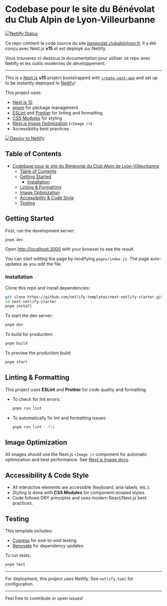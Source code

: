 # Codebase pour le site du Bénévolat du Club Alpin de Lyon-Villeurbanne

[![Netlify Status](https://api.netlify.com/api/v1/badges/46648482-644c-4c80-bafb-872057e51b6b/deploy-status)](https://app.netlify.com/sites/fluffy-dolphin-aec0fe/overview)

Ce repo contient le code source du site [benevolat.clubalpinlyon.fr](https://benevolat.clubalpinlyon.fr/).
Il a été conçu avec Next.js **v15** et est déployé sur Netlify.

Vous trouverez ci-dessous la documentation pour utiliser ce repo avec Netlify et les outils modernes de développement.

---

This is a [Next.js](https://nextjs.org/) **v15** project bootstrapped with [`create-next-app`](https://github.com/vercel/next.js/tree/canary/packages/create-next-app) and set up to be instantly deployed to [Netlify](https://netlify.com)!

This project uses:
- [Next.js 15](https://nextjs.org/blog/next-15)
- [pnpm](https://pnpm.io/) for package management
- [ESLint](https://eslint.org/) and [Prettier](https://prettier.io/) for linting and formatting
- [CSS Modules](https://github.com/css-modules/css-modules) for styling
- [Next.js Image Optimization](https://nextjs.org/docs/pages/api-reference/components/image) (`<Image />`)
- Accessibility best practices

[![Deploy to Netlify](https://www.netlify.com/img/deploy/button.svg)](https://app.netlify.com/start/deploy?repository=https://github.com/netlify-templates/next-netlify-starter&utm_source=github&utm_medium=nextstarter-cs&utm_campaign=devex-cs)

## Table of Contents

- [Codebase pour le site du Bénévolat du Club Alpin de Lyon-Villeurbanne](#codebase-pour-le-site-du-bénévolat-du-club-alpin-de-lyon-villeurbanne)
  - [Table of Contents](#table-of-contents)
  - [Getting Started](#getting-started)
    - [Installation](#installation)
  - [Linting \& Formatting](#linting--formatting)
  - [Image Optimization](#image-optimization)
  - [Accessibility \& Code Style](#accessibility--code-style)
  - [Testing](#testing)

## Getting Started

First, run the development server:

```bash
pnpm dev
```

Open [http://localhost:3000](http://localhost:3000) with your browser to see the result.

You can start editing the page by modifying `pages/index.js`. The page auto-updates as you edit the file.

### Installation

Clone this repo and install dependencies:

```bash
git clone https://github.com/netlify-templates/next-netlify-starter.git
cd next-netlify-starter
pnpm install
```

To start the dev server:

```bash
pnpm dev
```

To build for production:

```bash
pnpm build
```

To preview the production build:

```bash
pnpm start
```

## Linting & Formatting

This project uses **ESLint** and **Prettier** for code quality and formatting.

- To check for lint errors:
  ```bash
  pnpm run lint
  ```
- To automatically fix lint and formatting issues:
  ```bash
  pnpm run lint --fix
  ```

## Image Optimization

All images should use the Next.js `<Image />` component for automatic optimization and best performance. See [Next.js Image docs](https://nextjs.org/docs/pages/api-reference/components/image).

## Accessibility & Code Style

- All interactive elements are accessible (keyboard, aria-labels, etc.).
- Styling is done with **CSS Modules** for component-scoped styles.
- Code follows DRY principles and uses modern React/Next.js best practices.

## Testing

This template includes:
- [Cypress](https://www.cypress.io/) for end-to-end testing
- [Renovate](https://www.mend.io/free-developer-tools/renovate/) for dependency updates

To run tests:
```bash
pnpm test
```

---

For deployment, this project uses Netlify. See `netlify.toml` for configuration.

---

Feel free to contribute or open issues!
